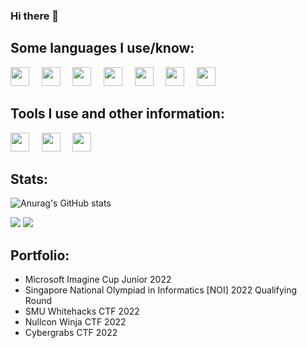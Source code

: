 ### Hi there 👋

## Some languages I use/know:
<p float="left" id="languages">
<img src="https://user-images.githubusercontent.com/55304809/163202993-e048ff6f-7242-4185-824b-cd359bdce8e8.svg" width="30px">&nbsp;&nbsp;&nbsp;&nbsp;
<img src="https://user-images.githubusercontent.com/55304809/163203030-892af0d5-da29-43ef-b272-8bf1d15445ff.svg" width="30px">&nbsp;&nbsp;&nbsp;&nbsp;
<img src="https://user-images.githubusercontent.com/55304809/163203190-b44771c3-b2db-43f7-bfc7-2e9e8447df91.svg" width="30px">&nbsp;&nbsp;&nbsp;&nbsp;
<img src="https://user-images.githubusercontent.com/55304809/163203349-d86ac315-457c-44cb-96c3-a6a7890d5816.svg" width="30px">&nbsp;&nbsp;&nbsp;&nbsp;
<img src="https://user-images.githubusercontent.com/55304809/163203382-aa15c18d-014e-4386-b790-d44c53c1415f.svg" width="30px">&nbsp;&nbsp;&nbsp;&nbsp;
<img src="https://user-images.githubusercontent.com/55304809/163203418-86548c26-9bd9-4efe-a409-641c1e51b2a4.svg" width="30px">&nbsp;&nbsp;&nbsp;&nbsp;
<img src="https://user-images.githubusercontent.com/55304809/163203424-bae0abee-2102-4376-b90a-bf3909fae717.svg" width="30px">
</p>
                                                                                                                             
## Tools I use and other information:

<img src="https://user-images.githubusercontent.com/55304809/163206260-ebb1b88b-23ba-4f8d-84cb-d1a74754d800.svg" width="30px">&nbsp;&nbsp;&nbsp;&nbsp;
<img src="https://user-images.githubusercontent.com/55304809/163206267-6aed023f-e355-4068-aca0-1511a94bffe7.svg" width="30px">&nbsp;&nbsp;&nbsp;&nbsp;
<img src="https://user-images.githubusercontent.com/55304809/163206274-21e8e32c-a67d-48d3-8640-9b793ec7a817.svg" width="30px">&nbsp;&nbsp;&nbsp;&nbsp;

## Stats:

![Anurag's GitHub stats](https://github-readme-stats.vercel.app/api?username=nl70&show_icons=true&theme=light&show_owner=true&include_all_commits=true&custom_title="NL70")

<img src="https://github-readme-stats.vercel.app/api/top-langs/?username=NL70" />

<img src="https://hits.seeyoufarm.com/api/count/incr/badge.svg?url=https%3A%2F%2Fgithub.com%2F{username}1212%2Fhit-counter" />

## Portfolio:

- Microsoft Imagine Cup Junior 2022
- Singapore National Olympiad in Informatics [NOI] 2022 Qualifying Round
- SMU Whitehacks CTF 2022
- Nullcon Winja CTF 2022
- Cybergrabs CTF 2022
